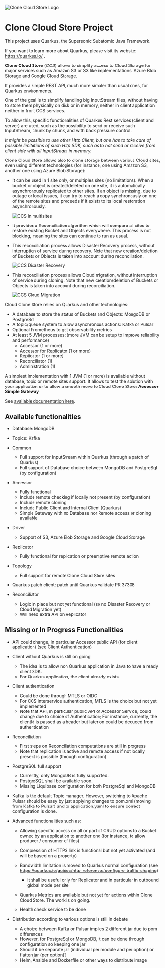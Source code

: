 ![Clone Cloud Store Logo](ccs-doc/src/source/_static/clone-cloud-store-logo-small.png)
# Clone Cloud Store Project

This project uses Quarkus, the Supersonic Subatomic Java Framework.

If you want to learn more about Quarkus, please visit its website: https://quarkus.io/ .

**Clone Cloud Store** (*CCS*) allows to simplify access to Cloud Storage for major services such as
Amazon S3 or S3 like implementations, Azure Blob Storage and Google Cloud Storage.

It provides a simple REST API, much more simpler than usual ones, for Quarkus environments.

One of the goal is to simplify handling big InputStream files, without having to store them physically on disk 
or in memory, neither in client application neither in front CCS services. 

To allow this, specific functionalities of Quarkus Rest services (client and server) are used, such as the possibility
to send or receive such InputStream, chunk by chunk, and with back pressure control.

  *It might be possible to use other Http Client, but one has to take care of possible limitations of such Http SDK, 
  such as to not send or receive from client side with all InputStream in memory.*

Clone Cloud Store allows also to clone storage between various Cloud sites, even using different
technologies (for instance, one using Amazon S3, another one using Azure Blob Storage):

- It can be used in 1 site only, or multiples sites (no limitations). When a bucket or object is created/deleted on 
  one site, it is automatically asynchronously replicated to other sites. If an object is missing, due to outage or
  local issues, it can try to reach a copy synchronously on one of the remote sites and proceeds if it exists 
  to its local restoration asynchronously.  

  ![CCS in multisites](ccs-doc/src/source/images/clone-cloud-store-diagram-Architecture-multi-sites.drawio.png)

- It provides a Reconciliation algorithm which will compare all sites to restore existing Bucket and Objects 
  everywhere. This process is not blocking, meaning the sites can continue to run as usual.

- This reconciliation process allows Disaster Recovery process, without interruption of service during recovery. Note 
  that new creation/deletion of Buckets or Objects is taken into account during reconciliation. 

  ![CCS Disaster Recovery](ccs-doc/src/source/images/clone-cloud-store-diagram-Disater-Recovery.drawio.png)

- This reconciliation process allows Cloud migration, without interruption of service during cloning. Note
  that new creation/deletion of Buckets or Objects is taken into account during reconciliation. 

  ![CCS Cloud Migration](ccs-doc/src/source/images/clone-cloud-store-diagram-Cloud-Migration.drawio.png)

Cloud Clone Store relies on Quarkus and other technologies:

- A database to store the status of Buckets and Objects: MongoDB or PostgreSql
- A topic/queue system to allow asynchronous actions: Kafka or Pulsar
- Optional Prometheus to get observability metrics
- At least 5 JVM processes: (more JVM can be setup to improve reliability and performance) 
  - Accessor (1 or more)
  - Accessor for Replicator (1 or more)
  - Replicator (1 or more)
  - Reconciliator (1)
  - Administration (1)

A simplest implementation with 1 JVM (1 or more) is available without database, topic or remote sites support. 
It allows to test the solution with your application or to allow a smooth move to Cloud Clone Store: 
**Accessor Simple Gateway**

See [available documentation here](https://fredericBregier.github.io/clone-cloud-store/index.html).

## Available functionalities

- Database: MongoDB
- Topics: Kafka

- Common
  - Full support for InputStream within Quarkus (through a patch of Quarkus)
  - Full support of Database choice between MongoDB and PostgreSql (by configuration)
- Accessor
  - Fully functional
  - Include remote checking if locally not present (by configuration)
  - Include remote cloning
  - Include Public Client and Internal Client (Quarkus)
  - Simple Gateway with no Database nor Remote access or cloning available
- Driver
  - Support of S3, Azure Blob Storage and Google Cloud Storage
- Replicator
  - Fully functional for replication or preemptive remote action
- Topology
  - Full support for remote Clone Cloud Store sites
- Quarkus patch client: patch until Quarkus validate PR 37308
- Reconciliator
  - Logic in place but not yet functional (so no Disaster Recovery or Cloud Migration yet)
  - Will need extra API on Replicator


## Missing or In Progress Functionalities


- API could change, in particular Accessor public API (for client application) (see Client Authentication)

- Client without Quarkus is still on going

  - The idea is to allow non Quarkus application in Java to have a ready client SDK.
  - For Quarkus application, the client already exists

- Client authentication

  - Could be done through MTLS or OIDC
  - For CCS interservice authentication, MTLS is the choice but not yet implemented
  - Note that API, in particular public API of Accessor Service, could change due to choice of Authentication;
    For instance, currently, the clientId is passed as a header but later on could be deduced from authentication

- Reconciliation

  - First steps on Reconciliation computations are still in progress
  - Note that replication is active and remote access if not locally present is possible (through configuration)

- PostgreSQL full support

  - Currently, only MongoDB is fully supported.
  - PostgreSQL shall be available soon.
  - Missing Liquibase configuration for both PostgreSql and MongoDB

- Kafka is the default Topic manager. However, switching to Apache Pulsar should be easy by just applying
  changes to pom.xml (moving from Kafka to Pulsar) and to application.yaml to ensure correct configuration is done.

- Advanced functionalities such as:

  - Allowing specific access on all or part of CRUD options to a Bucket owned by an application to another one
    (for instance, to allow producer / consumer of files)
  - Compression of HTTPS link is functional but not yet activated (and will be based on a property)
  - Bandwidth limitation is moved to Quarkus normal configuration (see https://quarkus.io/guides/http-reference#configure-traffic-shaping)

    - It shall be useful only for Replicator and in particular in outbound global mode per site

  - Quarkus Metrics are available but not yet for actions within Clone Cloud Store. The work is on going.
  - Health check service to be done

- Distribution according to various options is still in debate

  - A choice between Kafka or Pulsar implies 2 different jar due to pom differences
  - However, for PostgreSql or MongoDB, it can be done through configuration so keeping one jar
  - Should it be separate jar (individual per module and per option) or flatten jar (per option)?
  - Helm, Ansible and Dockerfile or other ways to distribute image 
